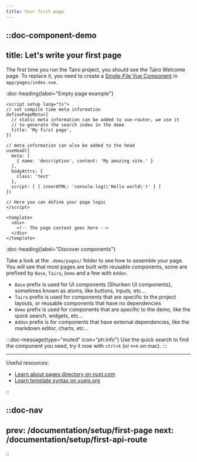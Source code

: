 ```yaml
---
title: Your first page
---
```



::doc-component-demo
---
title: Let's write your first page
---

The first time you run the Tairo project, you should see the Tairo Welcome page. To replace it, you need to create a [Single-File Vue Component](https://vuejs.org/guide/scaling-up/sfc.html#single-file-components) in `app/pages/index.vue`.


:doc-heading{label="Empty page example"}


```vue [app/pages/index.vue]
<script setup lang="ts">
// set compile time meta information
definePageMeta({
  // static meta information can be added to vue-router, we use it
  // to generate the search index in the demo
  title: 'My first page',
})

// meta information can also be added to the head
useHead({
  meta: [
    { name: 'description', content: 'My amazing site.' }
  ],
  bodyAttrs: {
    class: 'test'
  },
  script: [ { innerHTML: 'console.log(\'Hello world\')' } ]
})

// Here you can define your page logic
</script>

<template>
  <div>
    <!-- The page content goes here -->
  </div>
</template>
```

:doc-heading{label="Discover components"}

Take a look at the `.demo/pages/` folder to see how to assemble your page. You will see that most pages are built with reusable components,
some are prefixed by `Base`, `Tairo`, `Demo` and a few with `Addon`.

- `Base` prefix is used for UI components (Shuriken UI components), sometimes known as atoms, like buttons, inputs, etc... 
- `Tairo` prefix is used for components that are specific to the project layouts, or reusable components that have no dependencies
- `Demo` prefix is used for components that are specific to the demo, like the quick search, widgets, etc...
- `Addon` prefix is for components that have external dependencies, like the markdown editor, charts, etc...


:::doc-message{type="muted" icon="ph:info"}
Use the quick search to find the component you need, try it now with `ctrl+k` (or `⌘+k` on mac).
:::

---

Useful resources:

- [Learn about pages directory on nuxt.com](https://nuxt.com/docs/guide/directory-structure/pages)
- [Learn template syntax on vuejs.org](https://vuejs.org/guide/essentials/template-syntax.html)

::




::doc-nav
---
prev: /documentation/setup/first-page
next: /documentation/setup/first-api-route
---
::
